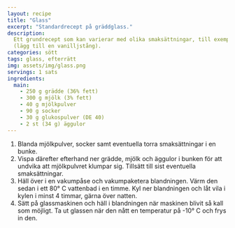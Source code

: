 ```yaml
---
layout: recipe
title: "Glass"
excerpt: "Standardrecept på gräddglass."
description:
  Ett grundrecept som kan varierar med olika smaksättningar, till exempel vanilj
  (lägg till en vanilljstång).
categories: sött
tags: glass, efterrätt
img: assets/img/glass.png
servings: 1 sats
ingredients:
  main:
    - 250 g grädde (36% fett)
    - 300 g mjölk (3% fett)
    - 40 g mjölkpulver
    - 90 g socker
    - 30 g glukospulver (DE 40)
    - 2 st (34 g) äggulor
---
```


1. Blanda mjölkpulver, socker samt eventuella torra smaksättningar i en bunke.
2. Vispa därefter efterhand ner grädde, mjölk och äggulor i bunken för att
   undvika att mjölkpulvret klumpar sig. Tillsätt till sist eventuella
   smaksättningar.
3. Häll över i en vakumpåse och vakumpaketera blandningen. Värm den sedan i ett
   80° C vattenbad i en timme. Kyl ner blandningen och låt vila i kylen i minst
   4 timmar, gärna över natten.
4. Sätt på glassmaskinen och häll i blandningen när maskinen blivit så kall som
   möjligt. Ta ut glassen när den nått en temperatur på -10° C och frys in den.
